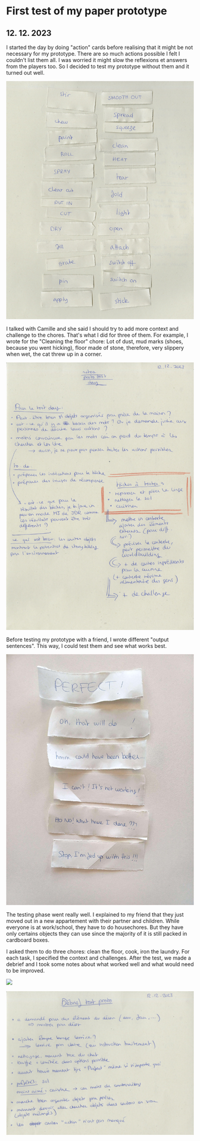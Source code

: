 # First test of my paper prototype

## 12. 12. 2023

I started the day by doing "action" cards before realising that it might be not necessary for my prototype. There are so much actions possible I felt I couldn't list them all. I was worried it might slow the reflexions et answers from the players too. So I decided to test my prototype without them and it turned out well.

![](images/20231212/action_cards.jpeg)

I talked with Camille and she said I should try to add more context and challenge to the chores. That's what I did for three of them. For example, I wrote for the "Cleaning the floor" chore: Lot of dust, mud marks (shoes, because you went hicking), floor made of stone, therefore, very slippery when wet, the cat threw up in a corner.

![](images/20231212/notes1.jpeg)

Before testing my prototype with a friend, I wrote different "output sentences". This way, I could test them and see what works best.

![](images/20231212/choresresults.jpg)

The testing phase went really well. I explained to my friend that they just moved out in a new appartement with their partner and children. While everyone is at work/school, they have to do housechores. But they have only certains objects they can use since the majority of it is still packed in cardboard boxes.

I asked them to do three chores: clean the floor, cook, iron the laundry. For each task, I specified the context and challenges. After the test, we made a debrief and I took some notes about what worked well and what would need to be improved.

![](images/20231212/testproto.png)

![](images/20231212/notes2.jpeg)
